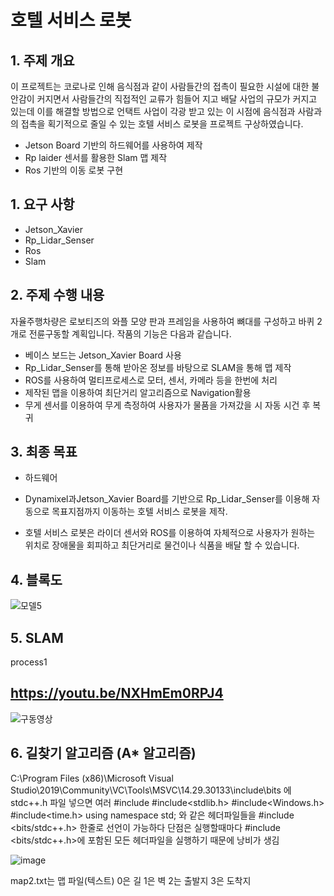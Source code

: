 # 호텔 서비스 로봇

## 1. 주제 개요

이 프로젝트는 코로나로 인해 음식점과 같이 사람들간의 접촉이 필요한 시설에 대한 불안감이 커지면서 사람들간의 직접적인 교류가 힘들어 지고    배달 사업의 규모가 커지고 있는데 이를 해결할 방법으로 언택트 사업이 각광 받고 있는 이 시점에 음식점과 사람과의 접촉을 획기적으로 줄일 수 있는 호텔 서비스 로봇을 프로젝트 구상하였습니다.

* Jetson Board 기반의 하드웨어를 사용하여 제작
* Rp laider 센서를 활용한 Slam 맵 제작
* Ros 기반의 이동 로봇 구현

## 1. 요구 사항

* Jetson_Xavier
* Rp_Lidar_Senser
* Ros
* Slam

## 2. 주제 수행 내용

자율주행차량은 로보티즈의 와플 모양 판과 프레임을 사용하여 뼈대를 구성하고 바퀴 2개로 전륜구동할 계획입니다. 
작품의 기능은 다음과 같습니다.

* 베이스 보드는 Jetson_Xavier Board 사용   
* Rp_Lidar_Senser를 통해 받아온 정보를 바탕으로 SLAM을 통해 맵 제작 
* ROS를 사용하여 멀티프로세스로 모터, 센서, 카메라 등을 한번에 처리
* 제작된 맵을 이용하여 최단거리 알고리즘으로 Navigation활용   
* 무게 센서를 이용하여 무게 측정하여 사용자가 물품을 가져갔을 시 자동 시건 후 복귀   

## 3. 최종 목표

* 하드웨어
- Dynamixel과Jetson_Xavier Board를 기반으로 Rp_Lidar_Senser를 이용해 자동으로 목표지점까지 이동하는 호텔 서비스 로봇을 제작. 
* 호텔 서비스 로봇은 라이더 센서와 ROS를 이용하여 자체적으로 사용자가 원하는 위치로 장애물을 회피하고 최단거리로 물건이나 식품을 배달 할 수 있습니다.



## 4. 블록도

![모델5](https://user-images.githubusercontent.com/86651809/168182709-a7080309-9382-4864-9684-f8a59c6aea4e.JPG)

## 5. SLAM

process1
## https://youtu.be/NXHmEm0RPJ4
![구동영상](https://user-images.githubusercontent.com/86651809/168182858-f9d4e4ed-2b60-4e79-9b6c-3dd1c67ca7b1.JPG)

## 6. 길찾기 알고리즘 (A* 알고리즘)

C:\Program Files (x86)\Microsoft Visual Studio\2019\Community\VC\Tools\MSVC\14.29.30133\include\bits
에 stdc++.h 파일 넣으면 여러 
#include <iostream> 
#include<stdlib.h>
#include<Windows.h>
#include<time.h>
using namespace std; 
와 같은 헤더파일들을 #include <bits/stdc++.h> 한줄로 선언이 가능하다 단점은 실행할때마다  #include <bits/stdc++.h>에 포함된 모든 헤더파일을 실행하기 때문에 낭비가 생김
  

 ![image](https://user-images.githubusercontent.com/86651809/166835749-57b852b7-eff5-48be-adc5-5f8aa59d3883.png)
 
  
  
 map2.txt는 맵 파일(텍스트) 0은 길 1은 벽 2는 출발지 3은 도착지
  
